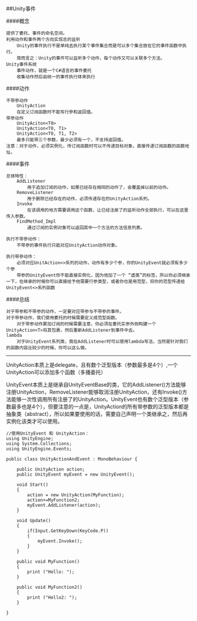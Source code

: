##Unity事件

####概念

    提供了委托、事件的命名空间。
    利用动作和事件两个方向实现总的监听
        Unity的事件执行不是单纯去执行某个事件集合而是可以多个集合放在它的事件函数中执行。
        简而言之：Unity的事件可以监听多个动作，每个动作又可以关联多个方法。
    Unity事件系统
        事件动作，就是一个C#语言的事件委托
        收集动作然后由统一的事件执行体来执行

####动作

    不带參动作 
        UnityAction
        在定义订阅函数时不能写行參和返回值。
    带參动作
        UnityAciton<T0>
        UnityAction<T0, T1>
        UnityAction<T0, T1, T2>
        最多只能带三个参数，最少必须有一个，不支持返回值。
    注意：对于动作，必须实例化，传订阅函数时可以不传递目标对象，直接传递订阅函数的函数地址。

####事件

    总体特性：
        AddListener
            用于追加订阅的动作，如果已经存在相同的动作了，会覆盖掉以前的动作。
        RemoveListener
            用于删除已经存在的动作，必须传递存在的UnityAction系列。
        Invoke
            在该调用的地方需要调用这个函数，让已经注册了的监听动作全部执行，可以在这里传入参数。
        FindMethod_Impl
            通过订阅的实例对象可以返回其中一个方法的方法信息列表。

    执行不带參动作：
        不带参的事件执行只能对应UnityAction动作对象。

    执行带參动作：
        必须对应UnitAction<>系列的动作，动作有多少个参，你的UnityEvent就必须有多少个参
        带参的UnityEvent你不能直接实例化，因为他加了一个 “虚类”的标签，所以你必须继承一下，在继承的时候你可以直接给予他需要行参类型，或者你也是用范型，将你的范型传递给UnityEvent<>系列函数

####总结

    对于带参和不带参的动作，一定要对应带参与不带参的事件。
    对于带参动作，我们使用委托的时候需要定义成范型函数。
        对于带参动作累加订阅的时候需要注意，你必须在委托实参外侧构建一个UnityAction<T>将其包裹，然后重新AddListener到事件中去。
    lambda
        对于UnityEvent系列类，我在AddListener时可以使用lambda写法，当然是针对我们的函数内容比较少的时候，你可以这么做。
        
---

UnityAction本质上是delegate，且有数个泛型版本（参数最多是4个）,一个UnityAction可以添加多个函数（多播委托）

UnityEvent本质上是继承自UnityEventBase的类，它的AddListener()方法能够注册UnityAction，RemoveListener能够取消注册UnityAction，还有Invoke()方法能够一次性调用所有注册了的UnityAction。UnityEvent也有数个泛型版本（参数最多也是4个），但要注意的一点是，UnityAction的所有带参数的泛型版本都是抽象类（abstract），所以如果要使用的话，需要自己声明一个类继承之，然后再实例化该类才可以使用。



```
//使用UnityEvent 和 UnityAction：
using UnityEngine;
using System.Collections;
using UnityEngine.Events;

public class UnityActionAndEvent : MonoBehaviour {

    public UnityAction action;
    public UnityEvent myEvent = new UnityEvent();

    void Start()
    {       
        action = new UnityAction(MyFunction);
        action+=MyFunction2;
        myEvent.AddListener(action);
    }

    void Update()
    {
        if(Input.GetKeyDown(KeyCode.P))
        {
            myEvent.Invoke();
        }
    }

    public void MyFunction()
    {
        print ("Hello: ");
    }

    public void MyFunction2()
    {
        print ("Hello2: ");
    }

}
```